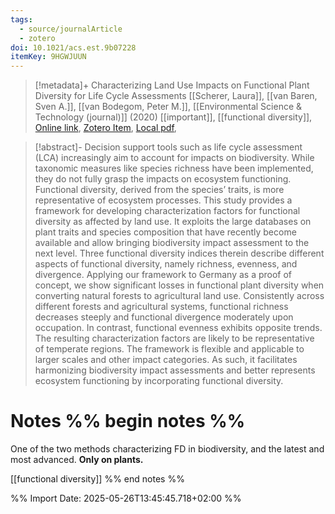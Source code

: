```yaml
---
tags:
  - source/journalArticle
  - zotero
doi: 10.1021/acs.est.9b07228
itemKey: 9HGWJUUN
---
```

>[!metadata]+
> Characterizing Land Use Impacts on Functional Plant Diversity for Life Cycle Assessments
> [[Scherer, Laura]], [[van Baren, Sven A.]], [[van Bodegom, Peter M.]], 
> [[Environmental Science & Technology (journal)]] (2020)
> [[important]], [[functional diversity]], 
> [Online link](https://doi.org/10.1021/acs.est.9b07228), [Zotero Item](zotero://select/library/items/9HGWJUUN), [Local pdf](file://C:/Users/aburg/Documents/references/zotero/storage/R2NNHP35/Scherer2020_CharacterizingLand.pdf), 

>[!abstract]-
>Decision support tools such as life cycle assessment (LCA) increasingly aim to account for impacts on biodiversity. While taxonomic measures like species richness have been implemented, they do not fully grasp the impacts on ecosystem functioning. Functional diversity, derived from the species’ traits, is more representative of ecosystem processes. This study provides a framework for developing characterization factors for functional diversity as affected by land use. It exploits the large databases on plant traits and species composition that have recently become available and allow bringing biodiversity impact assessment to the next level. Three functional diversity indices therein describe different aspects of functional diversity, namely richness, evenness, and divergence. Applying our framework to Germany as a proof of concept, we show significant losses in functional plant diversity when converting natural forests to agricultural land use. Consistently across different forests and agricultural systems, functional richness decreases steeply and functional divergence moderately upon occupation. In contrast, functional evenness exhibits opposite trends. The resulting characterization factors are likely to be representative of temperate regions. The framework is flexible and applicable to larger scales and other impact categories. As such, it facilitates harmonizing biodiversity impact assessments and better represents ecosystem functioning by incorporating functional diversity.

# Notes %% begin notes %% 

One of the two methods characterizing FD in biodiversity, and the latest and most advanced. 
**Only on plants.**

[[functional diversity]]
%% end notes %%




%% Import Date: 2025-05-26T13:45:45.718+02:00 %%
